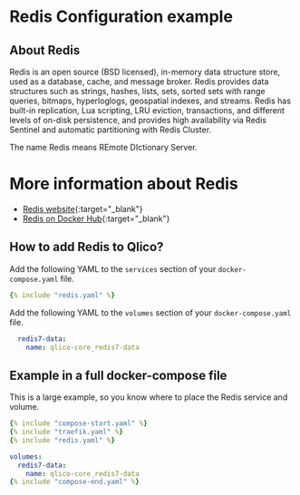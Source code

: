 # Redis Configuration example

## About Redis

Redis is an open source (BSD licensed), in-memory data structure store, used as
a database, cache, and message broker. Redis provides data structures such as
strings, hashes, lists, sets, sorted sets with range queries, bitmaps,
hyperloglogs, geospatial indexes, and streams. Redis has built-in replication,
Lua scripting, LRU eviction, transactions, and different levels of on-disk
persistence, and provides high availability via Redis Sentinel and automatic
partitioning with Redis Cluster.

The name Redis means REmote DIctionary Server.

# More information about Redis

* [Redis website](https://redis.io/){:target="_blank"}
* [Redis on Docker Hub](https://hub.docker.com/_/redis){:target="_blank"}

## How to add Redis to Qlico?

Add the following YAML to the `services` section of your `docker-compose.yaml`
file.

```yaml title="qlico-core/docker-compose.yaml"
{% include "redis.yaml" %}
```

Add the following YAML to the `volumes` section of your `docker-compose.yaml`
file.

```yaml title="qlico-core/docker-compose.yaml"
  redis7-data:
    name: qlico-core_redis7-data
```

## Example in a full docker-compose file

This is a large example, so you know where to place the Redis service and
volume.

```yaml title="qlico-core/docker-compose.yaml"
{% include "compose-start.yaml" %}
{% include "traefik.yaml" %}
{% include "redis.yaml" %}

volumes:
  redis7-data:
    name: qlico-core_redis7-data
{% include "compose-end.yaml" %}
```
